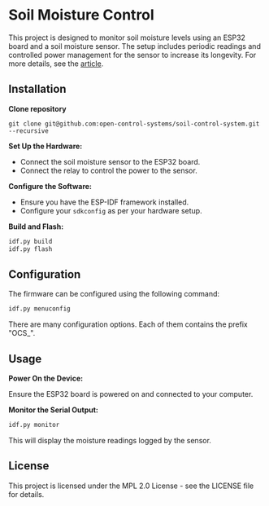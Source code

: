 # Soil Moisture Control

This project is designed to monitor soil moisture levels using an ESP32 board and a soil moisture sensor. The setup includes periodic readings and controlled power management for the sensor to increase its longevity. For more details, see the [article](https://dshil.net/blog/soil_control_system/).

## Installation

**Clone repository**

```
git clone git@github.com:open-control-systems/soil-control-system.git --recursive
```

**Set Up the Hardware:**

- Connect the soil moisture sensor to the ESP32 board.
- Connect the relay to control the power to the sensor.

**Configure the Software:**

- Ensure you have the ESP-IDF framework installed.
- Configure your `sdkconfig` as per your hardware setup.

**Build and Flash:**

```bash
idf.py build
idf.py flash
```

## Configuration

The firmware can be configured using the following command:

```bash
idf.py menuconfig
```

There are many configuration options. Each of them contains the prefix "OCS_".

## Usage

**Power On the Device:**

Ensure the ESP32 board is powered on and connected to your computer.

**Monitor the Serial Output:**

```bash
idf.py monitor
```

This will display the moisture readings logged by the sensor.

## License

This project is licensed under the MPL 2.0 License - see the LICENSE file for details.
